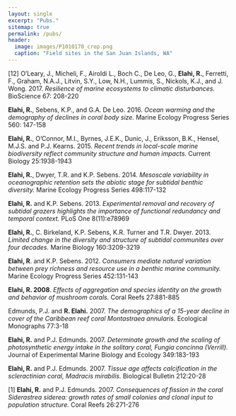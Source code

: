```yaml
---
layout: single
excerpt: "Pubs."
sitemap: true
permalink: /pubs/
header:
  image: images/P1010170_crop.png
  caption: "Field sites in the San Juan Islands, WA"  
---
```


[12] O’Leary, J., Micheli, F., Airoldi L., Boch C., De Leo, G., **Elahi, R.**, Ferretti, F., Graham, N.A.J., Litvin, S.Y., Low, N.H., Lummis, S., Nickols, K.J., and J. Wong. 2017. *Resilience of marine ecosystems to climatic disturbances.* BioScience 67: 208-220

**Elahi, R.**, Sebens, K.P., and G.A. De Leo. 2016. *Ocean warming and the demography of declines in coral body size.* Marine Ecology Progress Series 560: 147-158

**Elahi, R.**, O’Connor, M.I., Byrnes, J.E.K., Dunic, J., Eriksson, B.K., Hensel, M.J.S. and P.J. Kearns. 2015. *Recent trends in local-scale marine biodiversity reflect community structure and human impacts.* Current Biology 25:1938-1943

**Elahi, R.**, Dwyer, T.R. and K.P. Sebens. 2014. *Mesoscale variability in oceanographic retention sets the abiotic stage for subtidal benthic diversity.* Marine Ecology Progress Series 498:117-132

**Elahi, R.** and K.P. Sebens. 2013. *Experimental removal and recovery of subtidal grazers highlights the importance of functional redundancy and temporal context.* PLoS One 8(11):e78969

**Elahi, R.**, C. Birkeland, K.P. Sebens, K.R. Turner and T.R. Dwyer. 2013. *Limited change in the diversity and structure of subtidal communites over four decades.* Marine Biology 160:3209-3219

**Elahi, R**. and K.P. Sebens. 2012. *Consumers mediate natural variation between prey richness and resource use in a benthic marine community.* Marine Ecology Progress Series 452:131-143

**Elahi, R. 2008**. *Effects of aggregation and species identity on the growth and behavior of mushroom corals.* Coral Reefs 27:881-885

Edmunds, P.J. and **R. Elahi.** 2007. *The demographics of a 15-year decline in cover of the Caribbean reef coral Montastraea annularis.* Ecological Monographs 77:3-18

**Elahi, R.** and P.J. Edmunds. 2007. *Determinate growth and the scaling of photosynthetic 	energy intake in the solitary coral, Fungia concinna (Verrill).* Journal of Experimental Marine Biology and Ecology 349:183-193

**Elahi, R.** and P.J. Edmunds. 2007. *Tissue age affects calcification in the scleractinian coral, Madracis mirabilis.* Biological Bulletin 212:20-28

[1] **Elahi, R.** and P.J. Edmunds. 2007. *Consequences of fission in the coral Siderastrea siderea: growth rates of small colonies and clonal input to population structure.* Coral Reefs 26:271-276
